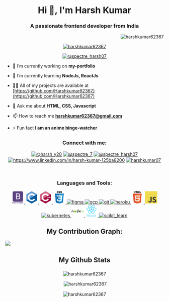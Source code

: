 <h1 align="center">Hi 👋, I'm Harsh Kumar</h1>
<h3 align="center">A passionate frontend developer from India</h3>

<p align="right"> <img src="https://komarev.com/ghpvc/?username=harshkumar62367&label=Profile%20views&color=0e75b6&style=flat" alt="harshkumar62367" /> </p>

<p align="middle"> <a href="https://github.com/ryo-ma/github-profile-trophy"><img src="https://github-profile-trophy.vercel.app/?username=harshkumar62367&column=4&margin-w=15&margin-h=15&theme=discord" alt="harshkumar62367" /></a> </p>

<p align="middle"> <a href="https://twitter.com/@spectre_harsh07" target="blank"><img src="https://img.shields.io/twitter/follow/spectre_harsh07?logo=twitter&style=for-the-badge" alt="@spectre_harsh07" /></a> </p>

- 🔭 I’m currently working on **my-portfolio**

- 🌱 I’m currently learning **NodeJs, ReactJs**

- 👨‍💻 All of my projects are available at [https://github.com/Harshkumar62367](https://github.com/Harshkumar62367)

- 💬 Ask me about **HTML, CSS, Javascript**

- 📫 How to reach me **harshkumar62367@gmail.com**

- ⚡ Fun fact **I am an anime binge-watcher**

<h3 align="center">Connect with me:</h3>
<p align="center">
<a href="https://codepen.io/@harsh_y20" target="blank"><img align="center" src="https://raw.githubusercontent.com/rahuldkjain/github-profile-readme-generator/master/src/images/icons/Social/codepen.svg" alt="@harsh_y20" height="30" width="40" /></a>
<a href="https://dev.to/@spectre_7" target="blank"><img align="center" src="https://cdn.jsdelivr.net/npm/simple-icons@3.0.1/icons/dev-dot-to.svg" alt="@spectre_7" height="30" width="40" /></a>
<a href="https://twitter.com/@spectre_harsh07" target="blank"><img align="center" src="https://raw.githubusercontent.com/rahuldkjain/github-profile-readme-generator/master/src/images/icons/Social/twitter.svg" alt="@spectre_harsh07" height="30" width="40" /></a>
<a href="https://linkedin.com/in/harsh-kumar-125ba8200" target="blank"><img align="center" src="https://raw.githubusercontent.com/rahuldkjain/github-profile-readme-generator/master/src/images/icons/Social/linked-in-alt.svg" alt="https://www.linkedin.com/in/harsh-kumar-125ba8200" height="30" width="40" /></a>
<a href="https://kaggle.com/harshkumar07" target="blank"><img align="center" src="https://raw.githubusercontent.com/rahuldkjain/github-profile-readme-generator/master/src/images/icons/Social/kaggle.svg" alt="harshkumar07" height="30" width="40" /></a>
</p>
<br>
<h3 align="center">Languages and Tools:</h3>
<p align="center"> <a href="https://getbootstrap.com" target="_blank"> <img src="https://raw.githubusercontent.com/devicons/devicon/master/icons/bootstrap/bootstrap-plain-wordmark.svg" alt="bootstrap" width="40" height="40"/> </a> <a href="https://www.cprogramming.com/" target="_blank"> <img src="https://raw.githubusercontent.com/devicons/devicon/master/icons/c/c-original.svg" alt="c" width="40" height="40"/> </a> <a href="https://www.w3schools.com/cpp/" target="_blank"> <img src="https://raw.githubusercontent.com/devicons/devicon/master/icons/cplusplus/cplusplus-original.svg" alt="cplusplus" width="40" height="40"/> </a> <a href="https://www.w3schools.com/css/" target="_blank"> <img src="https://raw.githubusercontent.com/devicons/devicon/master/icons/css3/css3-original-wordmark.svg" alt="css3" width="40" height="40"/> </a> <a href="https://www.figma.com/" target="_blank"> <img src="https://www.vectorlogo.zone/logos/figma/figma-icon.svg" alt="figma" width="40" height="40"/> </a> <a href="https://cloud.google.com" target="_blank"> <img src="https://www.vectorlogo.zone/logos/google_cloud/google_cloud-icon.svg" alt="gcp" width="40" height="40"/> </a> <a href="https://git-scm.com/" target="_blank"> <img src="https://www.vectorlogo.zone/logos/git-scm/git-scm-icon.svg" alt="git" width="40" height="40"/> </a> <a href="https://heroku.com" target="_blank"> <img src="https://www.vectorlogo.zone/logos/heroku/heroku-icon.svg" alt="heroku" width="40" height="40"/> </a> <a href="https://www.w3.org/html/" target="_blank"> <img src="https://raw.githubusercontent.com/devicons/devicon/master/icons/html5/html5-original-wordmark.svg" alt="html5" width="40" height="40"/> </a> <a href="https://developer.mozilla.org/en-US/docs/Web/JavaScript" target="_blank"> <img src="https://raw.githubusercontent.com/devicons/devicon/master/icons/javascript/javascript-original.svg" alt="javascript" width="40" height="40"/> </a> <a href="https://kubernetes.io" target="_blank"> <img src="https://www.vectorlogo.zone/logos/kubernetes/kubernetes-icon.svg" alt="kubernetes" width="40" height="40"/> </a> <a href="https://nodejs.org" target="_blank"> <img src="https://raw.githubusercontent.com/devicons/devicon/master/icons/nodejs/nodejs-original-wordmark.svg" alt="nodejs" width="40" height="40"/> </a> <a href="https://reactjs.org/" target="_blank"> <img src="https://raw.githubusercontent.com/devicons/devicon/master/icons/react/react-original-wordmark.svg" alt="react" width="40" height="40"/> </a> <a href="https://scikit-learn.org/" target="_blank"> <img src="https://upload.wikimedia.org/wikipedia/commons/0/05/Scikit_learn_logo_small.svg" alt="scikit_learn" width="40" height="40"/> </a> </p>

<h2 align="center">My Contribution Graph:</h2>

![](https://activity-graph.herokuapp.com/graph?username=harshkumar62367&theme=github)
  
<h2 align="center">My Github Stats</h2>

<p align="middle"><img align="middle" src="https://github-readme-stats.vercel.app/api/top-langs?username=harshkumar62367&show_icons=true&locale=en&layout=compact&theme=radical" alt="harshkumar62367" /></p>


<p align="middle">&nbsp;<img align="center" src="https://github-readme-stats.vercel.app/api?username=harshkumar62367&show_icons=true&theme=radical" alt="harshkumar62367" /></p>


<p align="middle"><img align="center" src="https://github-readme-streak-stats.herokuapp.com/?user=harshkumar62367&theme=radical" alt="harshkumar62367" /></p>


